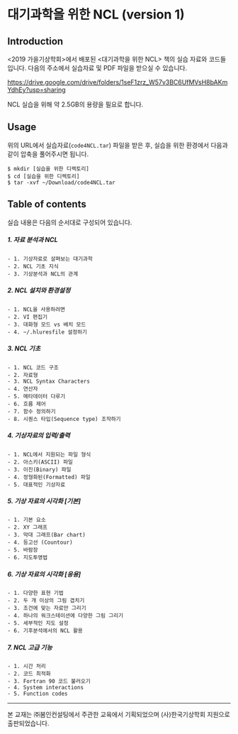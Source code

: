# 대기과학을 위한 NCL (version 1)


## Introduction
<2019 가을기상학회>에서 배포된 <대기과학을 위한 NCL> 책의 실습 자료와 코드들입니다. 다음의 주소에서 실습자료 및 PDF 파일을 받으실 수 있습니다.  
  
https://drive.google.com/drive/folders/1seF1zrz_W57v3BC6UfMVsH8bAKmYdhEy?usp=sharing

NCL 실습을 위해 약 2.5GB의 용량을 필요로 합니다.  
  
## Usage
위의 URL에서 실습자료(`code4NCL.tar`) 파일을 받은 후, 실습을 위한 환경에서 다음과 같이 압축을 풀어주시면 됩니다.
```
$ mkdir [실습을 위한 디렉토리]
$ cd [실습을 위한 디렉토리]
$ tar -xvf ~/Download/code4NCL.tar
``` 

## Table of contents
실습 내용은 다음의 순서대로 구성되어 있습니다.
##### 1. 자료 분석과 NCL
    - 1. 기상자료로 살펴보는 대기과학
    - 2. NCL 기초 지식
    - 3. 기상분석과 NCL의 관계
 
##### 2. NCL 설치와 환경설정
    - 1. NCL을 사용하려면
    - 2. VI 편집기
    - 3. 대화형 모드 vs 배치 모드
    - 4. ~/.hluresfile 설정하기
 
##### 3. NCL 기초
    - 1. NCL 코드 구조
    - 2. 자료형
    - 3. NCL Syntax Characters
    - 4. 연산자
    - 5. 메타데이터 다루기
    - 6. 흐름 제어
    - 7. 함수 정의하기
    - 8. 시퀀스 타입(Sequence type) 조작하기
 
##### 4. 기상자료의 입력/출력
    - 1. NCL에서 지원되는 파일 형식
    - 2. 아스키(ASCII) 파일
    - 3. 이진(Binary) 파일
    - 4. 정형화된(Formatted) 파일
    - 5. 대표적인 기상자료
 
##### 5. 기상 자료의 시각화 [기본]
    - 1. 기본 요소
    - 2. XY 그래프
    - 3. 막대 그래프(Bar chart)
    - 4. 등고선 (Countour)
    - 5. 바람장
    - 6. 지도투영법
 
##### 6. 기상 자료의 시각화 [응용]
    - 1. 다양한 표현 기법
    - 2. 두 개 이상의 그림 겹치기
    - 3. 조건에 맞는 자료만 그리기
    - 4. 하나의 워크스테이션에 다양한 그림 그리기
    - 5. 세부적인 지도 설정
    - 6. 기후분석에서의 NCL 활용
 
##### 7. NCL 고급 기능
    - 1. 시간 처리
    - 2. 코드 최적화
    - 3. Fortran 90 코드 불러오기
    - 4. System interactions
    - 5. Function codes
 

  
---
본 교재는 ㈜봄인컨설팅에서 주관한 교육에서 기획되었으며 (사)한국기상학회 지원으로 출판되었습니다.
